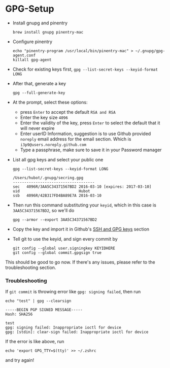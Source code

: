 # GPG-Setup

- Install gnupg and pinentry

  ```
  brew install gnupg pinentry-mac
  ```
  
- Configure pinentry

  ```
  echo "pinentry-program /usr/local/bin/pinentry-mac" > ~/.gnupg/gpg-agent.conf
  killall gpg-agent
  ```

- Check for existing keys first, `gpg --list-secret-keys --keyid-format LONG`

- After that, generate a key

  ```
  gpg --full-generate-key
  ```

- At the prompt, select these options:
  - press `Enter` to accept the default `RSA and RSA`
  - Enter the key size `4096`
  - Enter the validity of the key, press `Enter` to select the default that it will never expire
  - Enter userID Information, suggestion is to use Github provided `noreply` email address for the email section. Which is `i3p9@users.noreply.github.com`
  - Type a passphrase, make sure to save it in your Password manager

- List all gpg keys and select your public one

  ```
  gpg --list-secret-keys --keyid-format LONG
  
  /Users/hubot/.gnupg/secring.gpg
  ------------------------------------
  sec   4096R/3AA5C34371567BD2 2016-03-10 [expires: 2017-03-10]
  uid                          Hubot 
  ssb   4096R/42B317FD4BA89E7A 2016-03-10
  ```

  

- Then run this command substituting your `keyid`, which in this case is `3AA5C34371567BD2`, so we'll do

  ```
  gpg --armor --export 3AA5C34371567BD2
  ```

- Copy the key and import it in Github's [SSH and GPG keys](https://github.com/settings/keys) section

- Tell git to use the keyid, and sign every commit by

  ```
  git config --global user.signingkey KEYIDHERE
  git config --global commit.gpgsign true
  ```

This should be good to go now. If there's any issues, please refer to the troubleshooting section.

### Troubleshooting

If `git commit` is throwing error like `gpg: signing failed`, then run
```
echo "test" | gpg --clearsign

-----BEGIN PGP SIGNED MESSAGE-----
Hash: SHA256

test
gpg: signing failed: Inappropriate ioctl for device
gpg: [stdin]: clear-sign failed: Inappropriate ioctl for device
```
If the error is like above, run
```
echo 'export GPG_TTY=$(tty)' >> ~/.zshrc
```
and try again!
